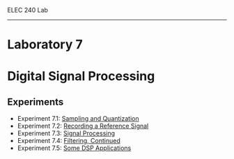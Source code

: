 ELEC 240 Lab

------------------------------------------------------------------------

Laboratory 7
============

Digital Signal Processing
=========================

Experiments
-----------

-   Experiment 7.1: [Sampling and Quantization](exp7.1)
-   Experiment 7.2: [Recording a Reference Signal](exp7.2)
-   Experiment 7.3: [Signal Processing](exp7.3)
-   Experiment 7.4: [Filtering, Continued](exp7.4)
-   Experiment 7.5: [Some DSP Applications](exp7.5)

